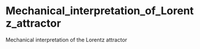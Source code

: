 # Mechanical_interpretation_of_Lorentz_attractor
Mechanical interpretation of the Lorentz attractor
